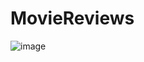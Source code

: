 # MovieReviews
![image](https://github.com/masonlonoff/MovieReviews/assets/117112918/cd7d0917-45df-4c4e-83df-f114b2cf36a1)



